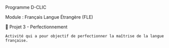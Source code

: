     
    
Programme D-CLIC

Module : Français Langue Étrangère (FLE)

🔹 Projet 3 - Perfectionnement

    Activité qui a pour objectif de perfectionner la maîtrise de la langue française.

